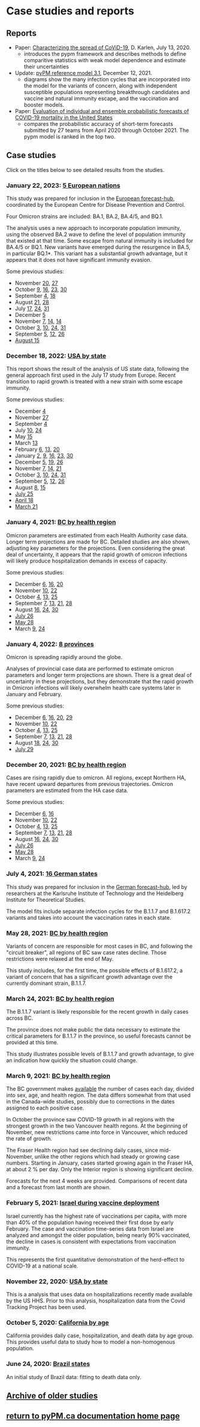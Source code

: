 # Case studies and reports

## Reports

* Paper: [Characterizing the spread of CoViD-19](reports/Characterizing_spread.pdf), D. Karlen, July 13, 2020.
    * introduces the pypm framework and describes methods to define comparitive statistics with weak model dependence
    and estimate their uncertainties
* Update: [pyPM reference model 3.1](reports/pypm_changes_3_1.pdf), December 12, 2021.
    * diagrams show the many infection cycles that are incorporated into the model for the variants of concern, along with independent susceptible
	populations representing breakthrough candidates and vaccine and natural immunity escape, and the vaccination and
	booster models.
* Paper: [Evaluation of individual and ensemble probabilistic forecasts of COVID-19 mortality in the United States](https://doi.org/10.1073/pnas.2113561119)
    * compares the probabilistic accuracy of short-term forecasts submitted by 27 teams from April 2020 through October 2021.
    The pypm model is ranked in the top two.

## Case studies

Click on the titles below to see detailed results from the studies.

### January 22, 2023: [5 European nations](eu20230122/index.md)

This study was prepared for inclusion in the [European forecast-hub](https://covid19forecasthub.eu/index.html),
coordinated by the European Centre for Disease Prevention and Control.

Four Omicron strains are included: BA.1, BA.2, BA.4/5, and BQ.1.

The analysis uses a new approach to incorporate population immunity, using the observed BA.2
wave to define the level of population immunity that existed at that time.
Some escape from natural immunity is included for BA.4/5 or BQ.1.
New variants have emerged during the resurgence in BA.5, in particular BQ.1*. This variant has a substantial
growth advantage, but it appears that it does not have significant immunity evasion.

Some previous studies:

* November [20](eu20221120/index.md), [27](eu20221127/index.md)
* October [9](eu20221009/index.md), [16](eu20221016/index.md), [23](eu20221023/index.md), [30](eu20221030/index.md)
* September [4](eu20220904/index.md), [18](eu20220918/index.md)
* August [21](eu20220821/index.md), [28](eu20220828/index.md)
* July [17](eu20220717/index.md), [24](eu20220724/index.md), [31](eu20220731/index.md)
* December [5](eu20211205/index.md)
* November [7](eu20211107/index.md), [14](eu20211114/index.md), [14](eu20211121/index.md)
* October [3](eu20211003/index.md), [10](eu20211010/index.md), [24](eu20211024/index.md), [31](eu20211031/index.md)
* September [5](eu20210905/index.md), [12](eu20210912/index.md), [26](eu20210926/index.md)
* [August 15](eu20210815/index.md)

### December 18, 2022: [USA by state](usa20221218/index.md)

This report shows the result of the analysis of US state data,
following the general approach first used in the July 17 study from Europe.
Recent transition to rapid growth is treated with a new strain with some escape immunity.

Some previous studies:

* December [4](usa20221204/index.md)
* November [27](usa20221127/index.md)
* September [4](usa20220904/index.md)
* July [10](usa20220710/index.md), [24](usa20220724/index.md)
* May [15](usa20220515/index.md)
* March [13](usa20220313/index.md)
* February [6](usa20220206/index.md), [13](usa20220213/index.md), [20](usa20220220/index.md)
* January [2](usa20220102/index.md), [9](usa20220109/index.md), [16](usa20220116/index.md), [23](usa20220123/index.md), [30](usa20220130/index.md)
* December [5](usa20211205/index.md), [19](usa20211219/index.md), [26](usa20211226/index.md)
* November [7](usa20211107/index.md), [14](usa20211114/index.md), [21](usa20211121/index.md)
* October [3](usa20211003/index.md), [10](usa20211010/index.md), [24](usa20211024/index.md), [31](usa20211031/index.md)
* September [5](usa20210905/index.md), [12](usa20210912/index.md), [26](usa20210926/index.md)
* August [8](usa20210808/index.md), [15](usa20210815/index.md)
* [July 25](usa20210725/index.md)
* [April 18](usa20210418/index.md)
* [March 21](usa20210321/index.md)

### January 4, 2021: [BC by health region](bc20220104/index.md)

Omicron parameters are estimated from each Health Authority case data.
Longer term projections are made for BC.
Detailed studies are also shown, adjusting key parameters for the projections.
Even considering the great deal of uncertainty, it appears that the rapid growth
of omicron infections will likely produce hospitalization demands in excess of capacity.

Some previous studies:

* December [6](bc20211206/index.md), [16](bc20211216/index.md), [20](bc20211220/index.md)
* November [10](bc20211110/index.md), [22](bc20211122/index.md)
* October [4](bc20211004/index.md), [13](bc20211013/index.md), [25](bc20211025/index.md)
* September [7](bc20210907/index.md), [13](bc20210913/index.md), [21](bc20210921/index.md),  [28](bc20210928/index.md)
* August [16](bc20210816/index.md), [24](bc20210824/index.md), [30](bc20210830/index.md)
* [July 26](bc20210726/index.md)
* [May 28](bc20210528/index.md)
* March [9](bc20210309/index.md), [24](bc20210324/index.md)

### January 4, 2022: [8 provinces](prov20220104/index.md)

Omicron is spreading rapidly around the globe.

Analyses of provincial case data are performed to estimate omicron parameters and longer
term projections are shown.
There is a great deal of uncertainty in these projections, but they demonstrate that the rapid growth in Omicron infections
will likely overwhelm health care systems later in January and February.

Some previous studies:

* December [6](prov20211206/index.md), [16](prov20211216/index.md), [20](prov20211220/index.md), [29](prov20211229/index.md)
* November [10](prov20211110/index.md), [22](prov20211122/index.md)
* October [4](prov20211004/index.md), [13](prov20211013/index.md), [25](prov20211025/index.md)
* September [7](prov20210907/index.md), [13](prov20210913/index.md), [21](prov20210921/index.md), [28](prov20210928/index.md)
* August [18](prov20210818/index.md), [24](prov20210824/index.md), [30](prov20210830/index.md)
* [July 29](prov20210729/index.md)

### December 20, 2021: [BC by health region](bc20211220/index.md)

Cases are rising rapidly due to omicron.
All regions, except Northern HA, have recent upward departures from
previous trajectories.
Omicron parameters are estimated from the HA case data.

Some previous studies:

* December [6](bc20211206/index.md), [16](bc20211216/index.md)
* November [10](bc20211110/index.md), [22](bc20211122/index.md)
* October [4](bc20211004/index.md), [13](bc20211013/index.md), [25](bc20211025/index.md)
* September [7](bc20210907/index.md), [13](bc20210913/index.md), [21](bc20210921/index.md),  [28](bc20210928/index.md)
* August [16](bc20210816/index.md), [24](bc20210824/index.md), [30](bc20210830/index.md)
* [July 26](bc20210726/index.md)
* [May 28](bc20210528/index.md)
* March [9](bc20210309/index.md), [24](bc20210324/index.md)

### July 4, 2021: [16 German states](germany20210704/index.md)

This study was prepared for inclusion in the [German forecast-hub](https://kitmetricslab.github.io/forecasthub/forecast), led
by  researchers at the Karlsruhe Institute of Technology and the Heidelberg Institute for Theoretical Studies.

The model fits include separate infection cycles for the B.1.1.7 and B.1.617.2 variants and
takes into account the vaccination rates in each state.

### May 28, 2021: [BC by health region](bc20210528/index.md)

Variants of concern are responsible for most cases in BC, and following the "circuit breaker",
all regions of BC saw case rates decline.
Those restrictions were relaxed at the end of May.

This study includes, for the first time, the possible effects of B.1.617.2, a variant of concern that
has a significant growth advantage over the currently dominant strain, B.1.1.7.

### March 24, 2021: [BC by health region](bc20210324/index.md)

The B.1.1.7 variant is likely responsible for the recent growth in daily cases across BC.

The province does not make public the data necessary to estimate the critical parameters for B.1.1.7 in the province, so
useful forecasts cannot be provided at this time.

This study illustrates possible levels of B.1.1.7 and growth advantage, to give an indication how quickly the situation
could change.

### March 9, 2021: [BC by health region](bc20210309/index.md)

The BC government makes [available](http://www.bccdc.ca/health-info/diseases-conditions/covid-19/data)
the number of cases each day, divided into sex, age, and health region.
The data differs somewhat from that used in the Canada-wide studies, possibly due to corrections in
the dates assigned to each positive case.

In October the province saw COVID-19 growth in all regions with the strongest growth in the two Vancouver
health regons.
At the beginning of November, new restrictions came into force in Vancouver, which reduced the rate of growth.

The Fraser Health region had see declining daily cases, since mid-November, unlike the other regions
which had steady or growing case numbers.
Starting in January, cases started growing again in the Fraser HA, at about 2 % per day.
Only the Interior region is showing significant decline.

Forecasts for the next 4 weeks are provided. Comparisons of recent data
and a forecast from last month are shown.

### February 5, 2021: [Israel during vaccine deployment](https://nbviewer.jupyter.org/github/pypm/quickstart/blob/master/misc/israel_vaccination_study_20210204/israel_20210204.ipynb)

Israel currently has the highest rate of vaccinations per capita, with more than 40% of the population having received their first dose by early February.
The case and vaccination time-series data from Israel are analyzed and
amongst the older population, being nearly 90% vaccinated, the decline
in cases is consistent with expectations from vaccination immunity.

This represents the first quantitative demonstration of the herd-effect to COVID-19 at a national scale.

### November 22, 2020: [USA by state](usa_hhs_20201122/index.md)

This is a analysis that uses data on hospitalizations recently made available by the US HHS.
Prior to this analysis, hospitalization data from the Covid Tracking Project has been used.

### October 5, 2020: [California by age](california20201005/index.md)

California provides daily case, hospitalization, and death data by age group.
This provides useful data to study how to model a non-homogenous population.

### June 24, 2020: [Brazil states](brazil20200624/index.md)

An initial study of Brazil data: fitting to death data only.

## [Archive of older studies](archive/index.md)

## [return to pyPM.ca documentation home page](../..)
